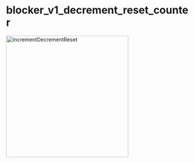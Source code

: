 # blocker_v1_decrement_reset_counter

<img width="333" alt="incrementDecrementReset" src="https://user-images.githubusercontent.com/62828568/96119653-44a98180-0f28-11eb-8677-e56b8c431188.png">